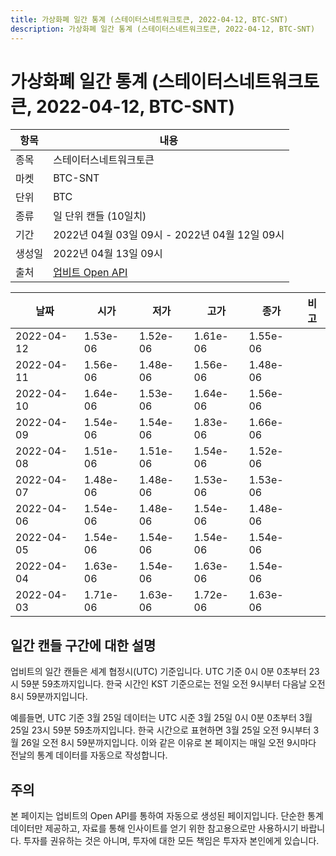 ```yaml
---
title: 가상화폐 일간 통계 (스테이터스네트워크토큰, 2022-04-12, BTC-SNT)
description: 가상화폐 일간 통계 (스테이터스네트워크토큰, 2022-04-12, BTC-SNT)
---
```



가상화폐 일간 통계 (스테이터스네트워크토큰, 2022-04-12, BTC-SNT)
===

|항목|내용|
|--|--|
|종목|스테이터스네트워크토큰|
|마켓|BTC-SNT|
|단위|BTC|
|종류|일 단위 캔들 (10일치)|
|기간|2022년 04월 03일 09시 - 2022년 04월 12일 09시|
|생성일|2022년 04월 13일 09시|
|출처|[업비트 Open API](https://docs.upbit.com)|


|날짜|시가|저가|고가|종가|비고|
|--|--|--|--|--|--|
|2022-04-12|1.53e-06|1.52e-06|1.61e-06|1.55e-06|    |
|2022-04-11|1.56e-06|1.48e-06|1.56e-06|1.48e-06|    |
|2022-04-10|1.64e-06|1.53e-06|1.64e-06|1.56e-06|    |
|2022-04-09|1.54e-06|1.54e-06|1.83e-06|1.66e-06|    |
|2022-04-08|1.51e-06|1.51e-06|1.54e-06|1.52e-06|    |
|2022-04-07|1.48e-06|1.48e-06|1.53e-06|1.53e-06|    |
|2022-04-06|1.54e-06|1.48e-06|1.54e-06|1.48e-06|    |
|2022-04-05|1.54e-06|1.54e-06|1.54e-06|1.54e-06|    |
|2022-04-04|1.63e-06|1.54e-06|1.63e-06|1.54e-06|    |
|2022-04-03|1.71e-06|1.63e-06|1.72e-06|1.63e-06|    |


일간 캔들 구간에 대한 설명
---


업비트의 일간 캔들은 세계 협정시(UTC) 기준입니다. 
UTC 기준 0시 0분 0초부터 23시 59분 59초까지입니다. 
한국 시간인 KST 기준으로는 전일 오전 9시부터 다음날 오전 8시 59분까지입니다. 


예를들면, UTC 기준 3월 25일 데이터는 UTC 시준 3월 25일 0시 0분 0초부터 3월 25일 23시 59분 59초까지입니다. 
한국 시간으로 표현하면 3월 25일 오전 9시부터 3월 26일 오전 8시 59분까지입니다. 
이와 같은 이유로 본 페이지는 매일 오전 9시마다 전날의 통계 데이터를 자동으로 작성합니다. 


주의
---


본 페이지는 업비트의 Open API를 통하여 자동으로 생성된 페이지입니다. 
단순한 통계 데이터만 제공하고, 자료를 통해 인사이트를 얻기 위한 참고용으로만 사용하시기 바랍니다. 
투자를 권유하는 것은 아니며, 투자에 대한 모든 책임은 투자자 본인에게 있습니다. 
